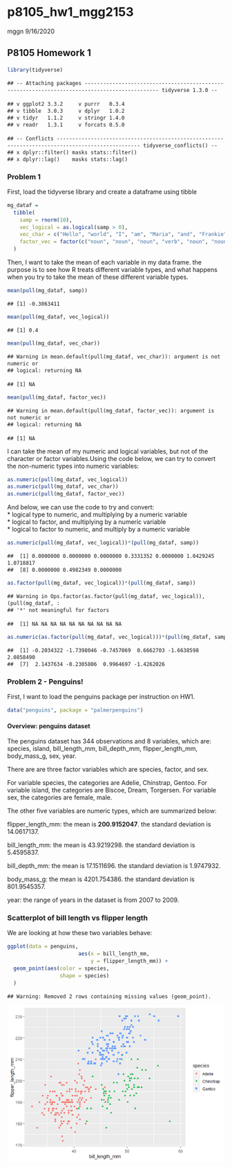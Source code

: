 p8105\_hw1\_mgg2153
================
mggn
9/16/2020

## P8105 Homework 1

``` r
library(tidyverse)
```

    ## -- Attaching packages ---------------------------------------------------------------------------------------------- tidyverse 1.3.0 --

    ## v ggplot2 3.3.2     v purrr   0.3.4
    ## v tibble  3.0.3     v dplyr   1.0.2
    ## v tidyr   1.1.2     v stringr 1.4.0
    ## v readr   1.3.1     v forcats 0.5.0

    ## -- Conflicts ------------------------------------------------------------------------------------------------- tidyverse_conflicts() --
    ## x dplyr::filter() masks stats::filter()
    ## x dplyr::lag()    masks stats::lag()

### Problem 1

First, load the tidyverse library and create a dataframe using tibble

``` r
mg_dataf = 
  tibble(
    samp = rnorm(10),
    vec_logical = as.logical(samp > 0),
    vec_char = c("Hello", "world", "I", "am", "Maria", "and", "Frankie", "is","my", "pug"),
    factor_vec = factor(c("noun", "noun", "noun", "verb", "noun", "noun", "noun", "verb", "adj", "noun"))
  )
```

Then, I want to take the mean of each variable in my data frame. the
purpose is to see how R treats different variable types, and what
happens when you try to take the mean of these different variable types.

``` r
mean(pull(mg_dataf, samp))
```

    ## [1] -0.3063411

``` r
mean(pull(mg_dataf, vec_logical))
```

    ## [1] 0.4

``` r
mean(pull(mg_dataf, vec_char))
```

    ## Warning in mean.default(pull(mg_dataf, vec_char)): argument is not numeric or
    ## logical: returning NA

    ## [1] NA

``` r
mean(pull(mg_dataf, factor_vec))
```

    ## Warning in mean.default(pull(mg_dataf, factor_vec)): argument is not numeric or
    ## logical: returning NA

    ## [1] NA

I can take the mean of my numeric and logical variables, but not of the
character or factor variables.Using the code below, we can try to
convert the non-numeric types into numeric variables:

``` r
as.numeric(pull(mg_dataf, vec_logical))
as.numeric(pull(mg_dataf, vec_char))
as.numeric(pull(mg_dataf, factor_vec))
```

And below, we can use the code to try and convert:  
\* logical type to numeric, and multiplying by a numeric variable  
\* logical to factor, and multiplying by a numeric variable  
\* logical to factor to numeric, and multiply by a numeric variable

``` r
as.numeric(pull(mg_dataf, vec_logical))*(pull(mg_dataf, samp))
```

    ##  [1] 0.0000000 0.0000000 0.0000000 0.3331352 0.0000000 1.0429245 1.0718817
    ##  [8] 0.0000000 0.4982349 0.0000000

``` r
as.factor(pull(mg_dataf, vec_logical))*(pull(mg_dataf, samp))
```

    ## Warning in Ops.factor(as.factor(pull(mg_dataf, vec_logical)), (pull(mg_dataf, :
    ## '*' not meaningful for factors

    ##  [1] NA NA NA NA NA NA NA NA NA NA

``` r
as.numeric(as.factor(pull(mg_dataf, vec_logical)))*(pull(mg_dataf, samp))
```

    ##  [1] -0.2034322 -1.7398046 -0.7457069  0.6662703 -1.6638598  2.0858490
    ##  [7]  2.1437634 -0.2305806  0.9964697 -1.4262026

### Problem 2 - Penguins\!

First, I want to load the penguins package per instruction on HW1.

``` r
data("penguins", package = "palmerpenguins")
```

#### Overview: penguins dataset

The penguins dataset has 344 observations and 8 variables, which are:
species, island, bill\_length\_mm, bill\_depth\_mm, flipper\_length\_mm,
body\_mass\_g, sex, year.

There are are three factor variables which are species, factor, and sex.

For variable species, the categories are Adelie, Chinstrap, Gentoo. For
variable island, the categories are Biscoe, Dream, Torgersen. For
variable sex, the categories are female, male.

The other five variables are numeric types, which are summarized below:

flipper\_length\_mm: the mean is **200.9152047**. the standard deviation
is 14.0617137.

bill\_length\_mm: the mean is 43.9219298. the standard deviation is
5.4595837.

bill\_depth\_mm: the mean is 17.1511696. the standard deviation is
1.9747932.

body\_mass\_g: the mean is 4201.754386. the standard deviation is
801.9545357.

year: the range of years in the dataset is from 2007 to 2009.

### Scatterplot of bill length vs flipper length

We are looking at how these two variables behave:

``` r
ggplot(data = penguins, 
                       aes(x = bill_length_mm,
                           y = flipper_length_mm)) +
  geom_point(aes(color = species, 
                 shape = species)
  )
```

    ## Warning: Removed 2 rows containing missing values (geom_point).

![](p8105_hw1_mgg2153_files/figure-gfm/plotting-1.png)<!-- -->
